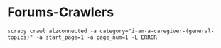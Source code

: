 # Forums-Crawlers
```shell
scrapy crawl alzconnected -a category="i-am-a-caregiver-(general-topics)" -a start_page=1 -a page_num=1 -L ERROR
```